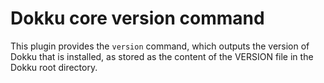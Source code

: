 # Dokku core version command

This plugin provides the `version` command, which outputs the version of Dokku
that is installed, as stored as the content of the VERSION file in the Dokku
root directory.

